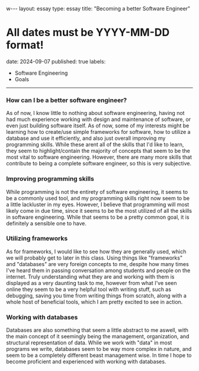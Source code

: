 w---
layout: essay
type: essay
title: "Becoming a better Software Engineer"
# All dates must be YYYY-MM-DD format!
date: 2024-09-07
published: true
labels:
  - Software Engineering
  - Goals
---

### How can I be a better software engineer?
  As of now, I know little to nothing about software engineering, having not had much experience working with design and maintenance of software, or even just building software itself. As of now, some of my interests might be learning how to create/use simple frameworks for software, how to utilize a database and use it efficiently, and also just overall improving my programming skills. While these
arent all of the skills that I'd like to learn, they seem to highlight/contain the majority of concepts that seem to be the most vital to software engineering. However, there are many more skills that contribute to being a complete software engineer, so this is very subjective. 

### Improving programming skills 
While programming is not the entirety of software engineering, it seems to be a commonly used tool, and my programming skills right now seem to be a little lackluster in my eyes. However, I believe that programming will most likely come in due time, since it seems to be the most utilized of all the skills in software engineering. While that seems to be a pretty common goal, it is definitely
a sensible one to have.

### Utilizing frameworks
  As for frameworks, I would like to see how they are generally used, which we will probably get to later in this class. Using things like "frameworks" and "databases" are very foreign concepts to me, despite how many times I've heard them in passing conversation among students and people on the internet. Truly understanding what they are and working with them is displayed as a very daunting task
to me, however from what I've seen online they seem to be a very helpful tool with writing stuff, such as debugging, saving you time from writing things from scratch, along with a whole host of beneficial tools, which I am pretty excited to see in action.


### Working with databases
  Databases are also something that seem a little abstract to me aswell, with the main concept of it seemingly being the management, organization, and structural representation of data. While we work with "data" in most programs we write, databases seem to be way more complex in nature, and seem to be a completely different beast management wise. In time I hope to become proficient and experienced
with working with databases.
